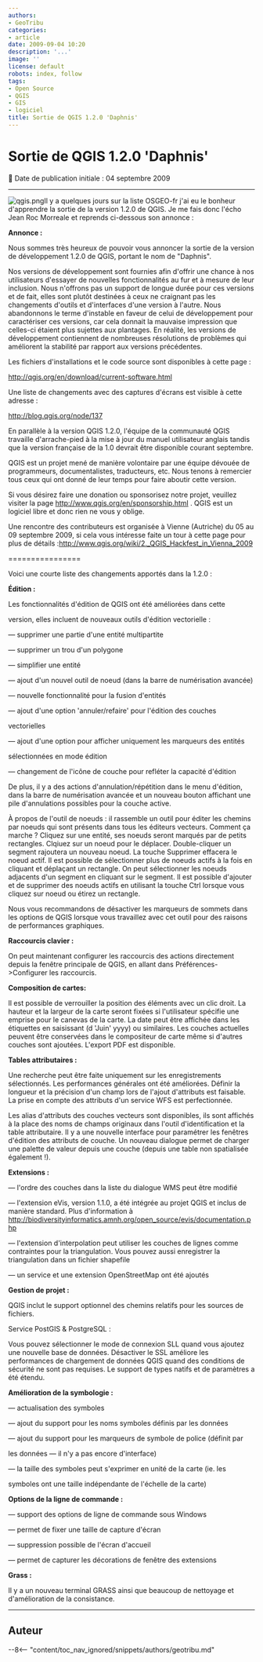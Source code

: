 ```yaml
---
authors:
- GeoTribu
categories:
- article
date: 2009-09-04 10:20
description: '...'
image: ''
license: default
robots: index, follow
tags:
- Open Source
- QGIS
- GIS
- logiciel
title: Sortie de QGIS 1.2.0 'Daphnis'
---
```


# Sortie de QGIS 1.2.0 'Daphnis'


:calendar: Date de publication initiale : 04 septembre 2009


----

![qgis.png](http://geotribu.net/sites/default/files/Tuto/img/Blog/qgis/qgis.png)Il y a quelques jours sur la liste OSGEO-fr j'ai eu le bonheur d'apprendre la sortie de la version 1.2.0 de QGIS. Je me fais donc l'écho Jean Roc Morreale et reprends ci-dessous son annonce :


**Annonce :**


Nous sommes très heureux de pouvoir vous annoncer la sortie de la version de développement 1.2.0 de QGIS, portant le nom de "Daphnis".


Nos versions de développement sont fournies afin d'offrir une chance à nos utilisateurs d'essayer de nouvelles fonctionnalités au fur et à mesure de leur inclusion. Nous n'offrons pas un support de longue durée pour ces versions et de fait, elles sont plutôt destinées à ceux ne craignant pas les changements d'outils et d'interfaces d'une version à l'autre. Nous abandonnons le terme d'instable en faveur de celui de développement pour caractériser ces versions, car cela donnait la mauvaise impression que celles-ci étaient plus sujettes aux plantages. En réalité, les versions de développement contiennent de nombreuses résolutions de problèmes qui améliorent la stabilité par rapport aux versions précédentes.


Les fichiers d'installations et le code source sont disponibles à cette page :  

<http://qgis.org/en/download/current-software.html>


Une liste de changements avec des captures d'écrans est visible à cette adresse :  

<http://blog.qgis.org/node/137>



En parallèle à la version QGIS 1.2.0, l'équipe de la communauté QGIS travaille d'arrache-pied à la mise à jour du manuel utilisateur anglais tandis que la version française de la 1.0 devrait être disponible courant septembre.


QGIS est un projet mené de manière volontaire par une équipe dévouée de programmeurs, documentalistes, traducteurs, etc. Nous tenons à remercier tous ceux qui ont donné de leur temps pour faire aboutir cette version.


Si vous désirez faire une donation ou sponsorisez notre projet, veuillez visiter la page <http://www.qgis.org/en/sponsorship.html> . QGIS est un logiciel libre et donc rien ne vous y oblige.


Une rencontre des contributeurs est organisée à Vienne (Autriche) du 05 au 09 septembre 2009, si cela vous intéresse faite un tour à cette page pour plus de détails :<http://www.qgis.org/wiki/2._QGIS_Hackfest_in_Vienna_2009>


================


Voici une courte liste des changements apportés dans la 1.2.0 :


**Édition :**


Les fonctionnalités d'édition de QGIS ont été améliorées dans cette  

version, elles incluent de nouveaux outils d'édition vectorielle :  

— supprimer une partie d'une entité multipartite  

— supprimer un trou d'un polygone  

— simplifier une entité  

— ajout d'un nouvel outil de noeud (dans la barre de numérisation avancée)  

— nouvelle fonctionnalité pour la fusion d'entités  

— ajout d'une option 'annuler/refaire' pour l'édition des couches  

vectorielles  

— ajout d'une option pour afficher uniquement les marqueurs des entités  

sélectionnées en mode édition  

— changement de l'icône de couche pour refléter la capacité d'édition


De plus, il y a des actions d'annulation/répétition dans le menu d'édition, dans la barre de numérisation avancée et un nouveau bouton affichant une pile d'annulations possibles pour la couche active.


À propos de l'outil de noeuds : il rassemble un outil pour éditer les chemins par noeuds qui sont présents dans tous les éditeurs vecteurs. Comment ça marche ? Cliquez sur une entité, ses noeuds seront marqués par de petits rectangles. Clqiuez sur un noeud pour le déplacer. Double-cliquer un segment rajoutera un nouveau noeud. La touche Supprimer effacera le noeud actif. Il est possible de sélectionner plus de noeuds actifs à la fois en cliquant et déplaçant un rectangle. On peut sélectionner les noeuds adjacents d'un segment en cliquant sur le segment. Il est possible d'ajouter et de supprimer des noeuds actifs en utilisant la touche Ctrl lorsque vous cliquez sur noeud ou étirez un rectangle.


Nous vous recommandons de désactiver les marqueurs de sommets dans les options de QGIS lorsque vous travaillez avec cet outil pour des raisons de performances graphiques.


**Raccourcis clavier :**


On peut maintenant configurer les raccourcis des actions directement depuis la fenêtre principale de QGIS, en allant dans Préférences->Configurer les raccourcis.


**Composition de cartes:**


Il est possible de verrouiller la position des éléments avec un clic droit. La hauteur et la largeur de la carte seront fixées si l'utilisateur spécifie une emprise pour le canevas de la carte. La date peut être affichée dans les étiquettes en saisissant (d 'Juin' yyyy) ou similaires. Les couches actuelles peuvent être conservées dans le compositeur de carte même si d'autres couches sont ajoutées. L'export PDF est disponible.


**Tables attributaires :**


Une recherche peut être faite uniquement sur les enregistrements sélectionnés. Les performances générales ont été améliorées. Définir la longueur et la précision d'un champ lors de l'ajout d'attributs est faisable. La prise en compte des attributs d'un service WFS est perfectionnée.


Les alias d'attributs des couches vecteurs sont disponibles, ils sont affichés à la place des noms de champs originaux dans l'outil d'identification et la table attributaire. Il y a une nouvelle interface pour paramétrer les fenêtres d'édition des attributs de couche. Un nouveau dialogue permet de charger une palette de valeur depuis une couche (depuis une table non spatialisée également !).


**Extensions :**


— l'ordre des couches dans la liste du dialogue WMS peut être modifié  

— l'extension eVis, version 1.1.0, a été intégrée au projet QGIS et inclus de manière standard. Plus d'information à <http://biodiversityinformatics.amnh.org/open_source/evis/documentation.php>  

— l'extension d'interpolation peut utiliser les couches de lignes comme contraintes pour la triangulation. Vous pouvez aussi enregistrer la triangulation dans un fichier shapefile  

— un service et une extension OpenStreetMap ont été ajoutés


**Gestion de projet :**


QGIS inclut le support optionnel des chemins relatifs pour les sources de fichiers.


Service PostGIS & PostgreSQL :


Vous pouvez sélectionner le mode de connexion SLL quand vous ajoutez une nouvelle base de données. Désactiver le SSL améliore les performances de chargement de données QGIS quand des conditions de sécurité ne sont pas requises. Le support de types natifs et de paramètres a été étendu.


**Amélioration de la symbologie :**


— actualisation des symboles  

— ajout du support pour les noms symboles définis par les données  

— ajout du support pour les marqueurs de symbole de police (définit par  

les données — il n'y a pas encore d'interface)  

— la taille des symboles peut s'exprimer en unité de la carte (ie. les  

symboles ont une taille indépendante de l'échelle de la carte)


**Options de la ligne de commande :**


— support des options de ligne de commande sous Windows  

— permet de fixer une taille de capture d'écran  

— suppression possible de l'écran d'accueil  

— permet de capturer les décorations de fenêtre des extensions


**Grass :**


Il y a un nouveau terminal GRASS ainsi que beaucoup de nettoyage et d'amélioration de la consistance.




----

## Auteur

--8<-- "content/toc_nav_ignored/snippets/authors/geotribu.md"
